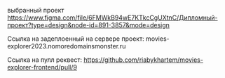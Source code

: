 выбранный проект https://www.figma.com/file/6FMWkB94wE7KTkcCgUXtnC/Дипломный-проект?type=design&node-id=891-3857&mode=design

Ссылка на задеплоенный на сервере проект: movies-explorer2023.nomoredomainsmonster.ru

Ссылка на пулл реквест: https://github.com/riabykhartem/movies-explorer-frontend/pull/9
